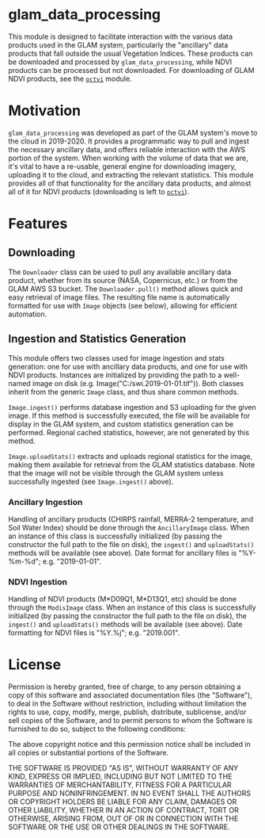 # glam_data_processing

This module is designed to facilitate interaction with the various data products used in the GLAM system, particularly the "ancillary" data products that fall outside the usual Vegetation Indices. These products can be downloaded and processed by `glam_data_processing`, while NDVI products can be processed but not downloaded. For downloading of GLAM NDVI products, see the <code><a href="https://github.com/fdfoneill/octvi">octvi</a></code> module.

# Motivation

`glam_data_processing` was developed as part of the GLAM system's move to the cloud in 2019-2020. It provides a programmatic way to pull and ingest the necessary ancillary data, and offers reliable interaction with the AWS portion of the system. When working with the volume of data that we are, it's vital to have a re-usable, general engine for downloading imagery, uploading it to the cloud, and extracting the relevant statistics. This module provides all of that functionality for the ancillary data products, and almost all of it for NDVI products (downloading is left to <code><a href="https://github.com/fdfoneill/octvi">octvi</a></code>).

# Features

## Downloading

The `Downloader` class can be used to pull any available ancillary data product, whether from its source (NASA, Copernicus, etc.) or from the GLAM AWS S3 bucket. The `Downloader.pull()` method allows quick and easy retrieval of image files. The resulting file name is automatically formatted for use with `Image` objects (see below), allowing for efficient automation.

## Ingestion and Statistics Generation

This module offers two classes used for image ingestion and stats generation: one for use with ancillary data products, and one for use with NDVI products. Instances are initialized by providing the path to a well-named image on disk (e.g. Image("C:/swi.2019-01-01.tif")). Both classes inherit from the generic `Image` class, and thus share common methods.

`Image.ingest()` performs database ingestion and S3 uploading for the given image. If this method is successfully executed, the file will be available for display in the GLAM system, and custom statistics generation can be performed. Regional cached statistics, however, are not generated by this method.

`Image.uploadStats()` extracts and uploads regional statistics for the image, making them available for retrieval from the GLAM statistics database. Note that the image will not be visible through the GLAM system unless successfully ingested (see `Image.ingest()` above).

### Ancillary Ingestion

Handling of ancillary products (CHIRPS rainfall, MERRA-2 temperature, and Soil Water Index) should be done through the `AncillaryImage` class. When an instance of this class is successfully initialized (by passing the constructor the full path to the file on disk), the `ingest()` and `uploadStats()` methods will be available (see above). Date format for ancillary files is "%Y-%m-%d"; e.g. "2019-01-01".

### NDVI Ingestion

Handling of NDVI products (M\*D09Q1, M\*D13Q1, etc) should be done through the `ModisImage` class. When an instance of this class is successfully initialized (by passing the constructor the full path to the file on disk), the `ingest()` and `uploadStats()` methods will be available (see above). Date formatting for NDVI files is "%Y.%j"; e.g. "2019.001".

# License

Permission is hereby granted, free of charge, to any person obtaining a copy of this software and associated documentation files (the "Software"), to deal in the Software without restriction, including without limitation the rights to use, copy, modify, merge, publish, distribute, sublicense, and/or sell copies of the Software, and to permit persons to whom the Software is furnished to do so, subject to the following conditions:

The above copyright notice and this permission notice shall be included in all copies or substantial portions of the Software.

THE SOFTWARE IS PROVIDED "AS IS", WITHOUT WARRANTY OF ANY KIND, EXPRESS OR IMPLIED, INCLUDING BUT NOT LIMITED TO THE WARRANTIES OF MERCHANTABILITY, FITNESS FOR A PARTICULAR PURPOSE AND NONINFRINGEMENT. IN NO EVENT SHALL THE AUTHORS OR COPYRIGHT HOLDERS BE LIABLE FOR ANY CLAIM, DAMAGES OR OTHER LIABILITY, WHETHER IN AN ACTION OF CONTRACT, TORT OR OTHERWISE, ARISING FROM, OUT OF OR IN CONNECTION WITH THE SOFTWARE OR THE USE OR OTHER DEALINGS IN THE SOFTWARE.